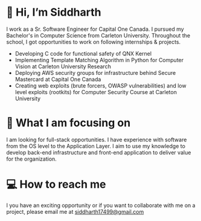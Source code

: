 # 👋 Hi, I’m Siddharth

I work as a Sr. Software Engineer for Capital One Canada.
I pursued my Bachelor's in Computer Science from Carleton University. Throughout the school, I got opportunities to work on following internships & projects. 

- Developing C code for functional safety of QNX Kernel 
- Implementing Template Matching Algorithm in Python for Computer Vision at Carleton University Research
- Deploying AWS security groups for infrastructure behind Secure Mastercard at Capital One Canada
- Creating web exploits (brute forcers, OWASP vulnerabilities) and low level exploits (rootkits) for Computer Security Course at Carleton University 

# 🎯 What I am focusing on 
I am looking for full-stack opportunities. I have experience with software from the OS level to the Application Layer. I aim to use my knowledge to develop back-end infrastructure and front-end application to deliver value for the organization. 

# 💻 How to reach me 
I you have an exciting opportunity or if you want to collaborate with me on a project, please email me at siddharth17499@gmail.com

<!---
schadha17/schadha17 is a ✨ special ✨ repository because its `README.md` (this file) appears on your GitHub profile.
You can click the Preview link to take a look at your changes.
--->
